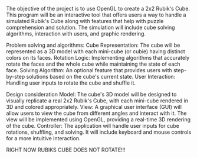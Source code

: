 The objective of the project is to use OpenGL to create a 2x2 Rubik's Cube. This program will be an interactive tool that offers users a way to handle a simulated Rubik's Cube along with features that help with puzzle comprehension and solution. The simulation will include cube solving algorithms, interaction with users, and graphic rendering.

Problem solving and algorithms: Cube Representation: The cube will be represented as a 3D model with each mini-cube (or cubie) having distinct colors on its faces. Rotation Logic: Implementing algorithms that accurately rotate the faces and the whole cube while maintaining the state of each face. Solving Algorithm: An optional feature that provides users with step-by-step solutions based on the cube's current state. User Interaction: Handling user inputs to rotate the cube and shuffle it.

Design consideration Model: The cube's 3D model will be designed to visually replicate a real 2x2 Rubik's Cube, with each mini-cube rendered in 3D and colored appropriately. View: A graphical user interface (GUI) will allow users to view the cube from different angles and interact with it. The view will be implemented using OpenGL, providing a real-time 3D rendering of the cube. Controller: The application will handle user inputs for cube rotations, shuffling, and solving. It will include keyboard and mouse controls for a more intuitive interaction.


RIGHT NOW RUBIKS CUBE DOES NOT ROTATE!!!

